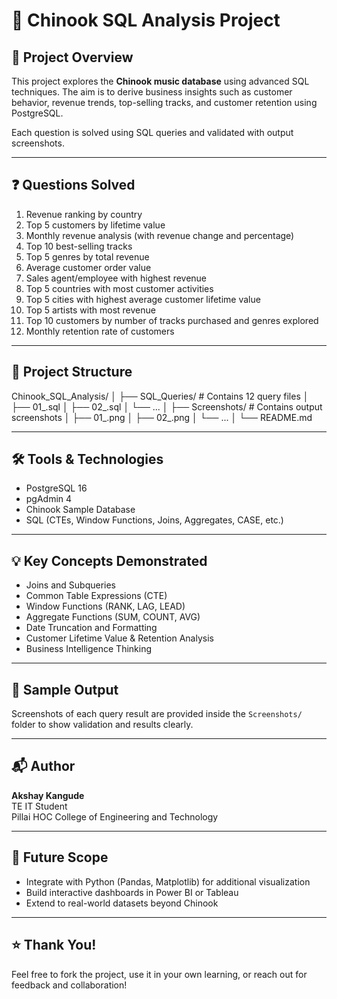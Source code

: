 # 🎯 Chinook SQL Analysis Project

## 📌 Project Overview

This project explores the **Chinook music database** using advanced SQL techniques. The aim is to derive business insights such as customer behavior, revenue trends, top-selling tracks, and customer retention using PostgreSQL.

Each question is solved using SQL queries and validated with output screenshots.

---

## ❓ Questions Solved

1. Revenue ranking by country  
2. Top 5 customers by lifetime value  
3. Monthly revenue analysis (with revenue change and percentage)  
4. Top 10 best-selling tracks  
5. Top 5 genres by total revenue  
6. Average customer order value  
7. Sales agent/employee with highest revenue  
8. Top 5 countries with most customer activities  
9. Top 5 cities with highest average customer lifetime value  
10. Top 5 artists with most revenue  
11. Top 10 customers by number of tracks purchased and genres explored  
12. Monthly retention rate of customers

---

## 📁 Project Structure

Chinook_SQL_Analysis/
│
├── SQL_Queries/ # Contains 12 query files
│ ├── 01_.sql
│ ├── 02_.sql
│ └── ...
│
├── Screenshots/ # Contains output screenshots
│ ├── 01_.png
│ ├── 02_.png
│ └── ...
│
└── README.md

---

## 🛠️ Tools & Technologies

- PostgreSQL 16
- pgAdmin 4
- Chinook Sample Database
- SQL (CTEs, Window Functions, Joins, Aggregates, CASE, etc.)

---

## 💡 Key Concepts Demonstrated

- Joins and Subqueries  
- Common Table Expressions (CTE)  
- Window Functions (RANK, LAG, LEAD)  
- Aggregate Functions (SUM, COUNT, AVG)  
- Date Truncation and Formatting  
- Customer Lifetime Value & Retention Analysis  
- Business Intelligence Thinking

---

## 📸 Sample Output

Screenshots of each query result are provided inside the `Screenshots/` folder to show validation and results clearly.

---

## 📬 Author

**Akshay Kangude**  
TE IT Student  
Pillai HOC College of Engineering and Technology

---

## 🚀 Future Scope

- Integrate with Python (Pandas, Matplotlib) for additional visualization  
- Build interactive dashboards in Power BI or Tableau  
- Extend to real-world datasets beyond Chinook

---

## ⭐ Thank You!

Feel free to fork the project, use it in your own learning, or reach out for feedback and collaboration!

